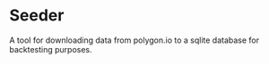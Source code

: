 # Seeder

A tool for downloading data from polygon.io to a sqlite database
for backtesting purposes.
